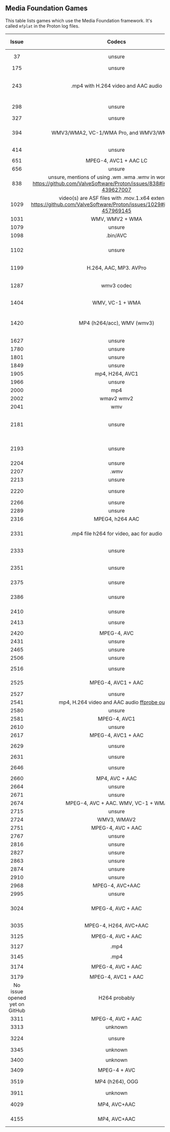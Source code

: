 ## Media Foundation Games

This table lists games which use the Media Foundation framework.
It's called `mfplat` in the Proton log files.

|             Issue             |                                                             Codecs                                                              | Tested with | Remarks                                                                                                                                                                                                 |
| :---------------------------: | :-----------------------------------------------------------------------------------------------------------------------------: | :---------: | ------------------------------------------------------------------------------------------------------------------------------------------------------------------------------------------------------- |
|              37               |                                                             unsure                                                              |             | Self Radio in GTA V does not work due to the lack of an implementation for `mfplat:mfsourceresolver_CreateObjectFromURL`                                                                                |
|              175              |                                                             unsure                                                              |             | Proton log contains `MFPlat.DLL MFReadWrite.dll`                                                                                                                                                        |
|              243              |                                               .mp4 with H.264 video and AAC audio                                               |             | Proton log contains `mfplat.dll mfplay.dll mf.dll` Minimal impact, videos only for intro credits and loading screens. See: https://github.com/ValveSoftware/Proton/issues/243#issuecomment-462080173    |
|              298              |                                                             unsure                                                              |             | https://github.com/ValveSoftware/Proton/issues/298#issuecomment-417895690 mentions `MFplat` in the backtrace of a crash.                                                                                |
|              327              |                                                             unsure                                                              |             | No complete proton log included. Snippet of log contains `mfplay.dll`                                                                                                                                   |
|              394              |                                           WMV3/WMA2, VC-1/WMA Pro, and WMV3/WMA Pro.                                            |             | Proton log contains `MFPlat.DLL MFReadWrite.dll` Logs here: https://github.com/ValveSoftware/Proton/issues/394#issuecomment-459519676                                                                   |
|              414              |                                                             unsure                                                              |             | Proton log: `wine: Call from 0x7b44c03c to unimplemented function mfreadwrite.dll.MFCreateSourceReaderFromURL`                                                                                          |
|              651              |                                                      MPEG-4, AVC1 + AAC LC                                                      |             | Proton log: `fixme:mfplat:MFStartup (65648, 0): stub`                                                                                                                                                   |
|              656              |                                                             unsure                                                              |             | Proton log contains `MFReadWrite.dll MFPlat.DLL`                                                                                                                                                        |
|              838              | unsure, mentions of using .wm .wma .wmv in workaround https://github.com/ValveSoftware/Proton/issues/838#issuecomment-439627007 |             | Proton log contains `MFPlat.DLL MFReadWrite.dll`                                                                                                                                                        |
|             1029              |   video(s) are ASF files with .mov.1.x64 extension https://github.com/ValveSoftware/Proton/issues/1029#issuecomment-457969145   |             | Proton log contains `MFPlat.DLL`                                                                                                                                                                        |
|             1031              |                                                         WMV, WMV2 + WMA                                                         |             | Game works with mfplat workaround.                                                                                                                                                                      |
|             1079              |                                                             unsure                                                              |             | Proton log contains `MFplat.dll`                                                                                                                                                                        |
|             1098              |                                                            .bin/AVC                                                             |             | Proton log: `mfplat.dll`                                                                                                                                                                                |
|             1102              |                                                             unsure                                                              |             | No proton log included with issue, https://github.com/ValveSoftware/Proton/issues/1102#issuecomment-419666674 mentions game loads `MFplat`                                                              |
|             1199              |                                                     H.264, AAC, MP3. AVPro                                                      |             | https://github.com/ValveSoftware/Proton/issues/1464#issuecomment-492304120                                                                                                                              |
|             1287              |                                                           wmv3 codec                                                            |             | Proton log contains: `mfplat.dll`, also cut-scenes don't play: https://github.com/ValveSoftware/Proton/issues/1287#issuecomment-477889063                                                               |
|             1404              |                                                         WMV, VC-1 + WMA                                                         |             | Proton log: `42479.516:002d:002e:warn:module:load_builtin_dll cannot open .so lib for builtin L"mfplay.dll"`                                                                                            |
|             1420              |                                                   MP4 (h264/acc), WMV (wmv3)                                                    |             | Main in-game video playback works when doing a lot of `mfplat` related workarounds. Intro video needs resizing to play. See: https://github.com/ValveSoftware/Proton/issues/1420#issuecomment-526511312 |
|             1627              |                                                             unsure                                                              |             | Proton log contains `MFPlat.DLL`                                                                                                                                                                        |
|             1780              |                                                             unsure                                                              |             | Proton log: `mf.dll mfplat.dll`                                                                                                                                                                         |
|             1801              |                                                             unsure                                                              |             | Proton log contains `MF.dll MFPlat.DLL`                                                                                                                                                                 |
|             1849              |                                                             unsure                                                              |             | `trace:loaddll:load_builtin_dll Loaded` for `mf.dll` and `mfplat.dll`                                                                                                                                   |
|             1905              |                                                         mp4, H264, AVC1                                                         |             | Proton log contains `MF.dll mfplat.dll`                                                                                                                                                                 |
|             1966              |                                                             unsure                                                              |             | Proton log contains `fixme:mfplat:MFStartup`                                                                                                                                                            |
|             2000              |                                                               mp4                                                               |             | Proton log contains `MF.dll mfplat.dll`                                                                                                                                                                 |
|             2002              |                                                           wmav2 wmv2                                                            |             | Proton log contains `mfplat.dll mfplay.dll mf.dll`                                                                                                                                                      |
|             2041              |                                                               wmv                                                               |             | Proton log contains `mf.dll mfplat.dll mfplay.dll`                                                                                                                                                      |
|             2181              |                                                             unsure                                                              |             | Proton log contains `mfplat.dll` User mentions workaround installing `MFplat` workaround works. https://github.com/ValveSoftware/Proton/issues/2181#issue-395305164                                     |
|             2193              |                                                             unsure                                                              |             | See: https://github.com/ValveSoftware/Proton/issues/2193#issuecomment-451744022                                                                                                                         |
|             2204              |                                                             unsure                                                              |             | Proton log contains `mf.dll mfplat.dll`                                                                                                                                                                 |
|             2207              |                                                              .wmv                                                               |             | Proton log contains `mfplat.dll MF.dll`                                                                                                                                                                 |
|             2213              |                                                             unsure                                                              |             | Proton log: `fixme:mfplat:MFStartup (131184, 0): stub`                                                                                                                                                  |
|             2220              |                                                             unsure                                                              |             | Proton log contains `mfplat.dll` [Commenter](https://github.com/ValveSoftware/Proton/issues/2220#issuecomment-671393694) tried _Proton-5.9-GE-5-ST_ and got video working                               |
|             2266              |                                                             unsure                                                              |             | Proton log contains `MFPlat.DLL MFReadWrite.dll`                                                                                                                                                        |
|             2289              |                                                             unsure                                                              |             | Proton log contains `MF.dll mfplat.dll`                                                                                                                                                                 |
|             2316              |                                                         MPEG4, h264 AAC                                                         |             | Proton log: `fixme:mfplat:MFStartup (131184, 0): stub`                                                                                                                                                  |
|             2331              |                                             .mp4 file h264 for video, aac for audio                                             |             | Proton log contains `mfplat.dll` See: https://github.com/ValveSoftware/Proton/issues/2331#issue-408953469                                                                                               |
|             2333              |                                                             unsure                                                              |             | Game's own debug log mentions: `LogWindowsMoviePlayer: Could not load mfplay.dll. Library not found.`                                                                                                   |
|             2351              |                                                             unsure                                                              |             | Game runs after installing MF, but video still not working: https://github.com/ValveSoftware/Proton/issues/2351#issuecomment-466301151                                                                  |
|             2375              |                                                             unsure                                                              |             | Proton log contains `MFPlat.DLL`                                                                                                                                                                        |
|             2386              |                                                             unsure                                                              |             | Proton log contains `MFPlat.DLL`, see: https://github.com/ValveSoftware/Proton/issues/2386#issuecomment-471139604                                                                                       |
|             2410              |                                                             unsure                                                              |             | Proton log contains `MF.dll MFPlat.DLL MFReadWrite.dll`                                                                                                                                                 |
|             2413              |                                                             unsure                                                              |             | Proton log contains: `warn:module:load_dll Failed to load module L"mferror.dll"; status=c0000135`                                                                                                       |
|             2420              |                                                           MPEG-4, AVC                                                           |             | Proton log contains: `MF.dll MFplat.dll MFReadWrite.dll`                                                                                                                                                |
|             2431              |                                                             unsure                                                              |             | Proton log contains: `mf.dll mfplat.dll`                                                                                                                                                                |
|             2465              |                                                             unsure                                                              |             | Proton log contains: `fixme:mfplat:MFStartup`                                                                                                                                                           |
|             2506              |                                                             unsure                                                              |             | Proton log contains: `fixme:mfplat:MFStartup`                                                                                                                                                           |
|             2516              |                                                             unsure                                                              |             | Proton log contains: `fixme:mfplat:MFStartup` and `fixme:mfplat:mfattributes`                                                                                                                           |
|             2525              |                                                       MPEG-4, AVC1 + AAC                                                        |             | Proton log contains: `MFplat.dll` `MF.dll` Videos work if Media Foundation is manually installed.                                                                                                       |
|             2527              |                                                             unsure                                                              |             | Proton log contains: `mfplat.dll mf.dll`                                                                                                                                                                |
|             2541              |  mp4, H.264 video and AAC audio [ffprobe output](https://github.com/ValveSoftware/Proton/files/3081547/ffprobe-log-980300.log)  |             | Proton log contains: `mferror.dll` and `mfplat.dll`.                                                                                                                                                    |
|             2580              |                                                             unsure                                                              |             | Proton log contains: `fixme:mfplat:MFStartup (131184, 0): stub`                                                                                                                                         |
|             2581              |                                                          MPEG-4, AVC1                                                           |             | Proton log has mentions of trying to load `mfplat.dll` and `mf.dll`                                                                                                                                     |
|             2610              |                                                             unsure                                                              |             | Proton log: `fixme:mfplat:MFStartup (131184, 0): stub`                                                                                                                                                  |
|             2617              |                                                       MPEG-4, AVC1 + AAC                                                        |             | Proton log: `err:module:import_dll Library MFPlay.DLL`                                                                                                                                                  |
|             2629              |                                                             unsure                                                              |             | Proton log: `warn:module:load_builtin_dll cannot open .so lib for builtin L"mfplay.dll`                                                                                                                 |
|             2631              |                                                             unsure                                                              |             | Proton log: `mf.dll mfplat.dll`                                                                                                                                                                         |
|             2646              |                                                             unsure                                                              |             | Proton log: `warn:module:load_builtin_dll cannot open .so lib for builtin L"mfplay.dll`                                                                                                                 |
|             2660              |                                                         MP4, AVC + AAC                                                          |             | `fixme:mfplat:MFStartup (131184, 0): stub`                                                                                                                                                              |
|             2664              |                                                             unsure                                                              |             | `fixme:mfplat:MFStartup (131184, 0): stub`                                                                                                                                                              |
|             2671              |                                                             unsure                                                              |             | `warn:module:load_dll Failed to load module L"mfplay.dll"`                                                                                                                                              |
|             2674              |                                               MPEG-4, AVC + AAC. WMV, VC-1 + WMA                                                |             | `trace:module:process_attach (L"mfplat.dll",(nil)`                                                                                                                                                      |
|             2715              |                                                             unsure                                                              |             | `fixme:mfplat:MFStartup (131184, 0): stub`                                                                                                                                                              |
|             2724              |                                                           WMV3, WMAV2                                                           |             | `fixme:mfplat:MFStartup`                                                                                                                                                                                |
|             2751              |                                                        MPEG-4, AVC + AAC                                                        |             | `mfplat.dll`                                                                                                                                                                                            |
|             2767              |                                                             unsure                                                              |             | `fixme:mfplat:mfattributes_SetGUID`                                                                                                                                                                     |
|             2816              |                                                             unsure                                                              |             |                                                                                                                                                                                                         |
|             2827              |                                                             unsure                                                              |             | `fixme:mfplat:MFStartup (131184, 0): stub`                                                                                                                                                              |
|             2863              |                                                             unsure                                                              |             |                                                                                                                                                                                                         |
|             2874              |                                                             unsure                                                              |             |                                                                                                                                                                                                         |
|             2910              |                                                             unsure                                                              |             |                                                                                                                                                                                                         |
|             2968              |                                                         MPEG-4, AVC+AAC                                                         |             | `mfplat.dll` and a `WindowsMoviePlayer.uplugin` file in the game's files                                                                                                                                |
|             2995              |                                                             unsure                                                              |             | Kisak-valve says the game would benefit from MFPlat support                                                                                                                                             |
|             3024              |                                                        MPEG-4, AVC + AAC                                                        |             | See https://github.com/ValveSoftware/Proton/issues/3024#issuecomment-547694711                                                                                                                          |
|             3035              |                                                      MPEG-4, H264, AVC+AAC                                                      |             | `trace:loaddll:load_native_dll Loaded L"C:\\windows\\system32\\mf.dll"` Seems MFplat related.                                                                                                           |
|             3125              |                                                        MPEG-4, AVC + AAC                                                        |             | `mfplat.dll`                                                                                                                                                                                            |
|             3127              |                                                              .mp4                                                               |             | `trace:loaddll:load_native_dll Loaded L"C:\\windows\\system32\\mfplat.dll" `                                                                                                                            |
|             3145              |                                                              .mp4                                                               |             | `fixme:mfplat:MFStartup (131184, 0): stub`                                                                                                                                                              |
|             3174              |                                                        MPEG-4, AVC + AAC                                                        |             | `trace:loaddll:load_native_dll Loaded L"C:\\windows\\system32\\mfplat.dll"`                                                                                                                             |
|             3179              |                                                       MPEG-4, AVC1 + AAC                                                        |             | Log mentions `mfplat.dll`                                                                                                                                                                               |
| No issue opened yet on GitHub |                                                          H264 probably                                                          |             | Blacksad: Under The Skin (1003890), see https://github.com/ValveSoftware/Proton/issues/1464#issuecomment-559660228                                                                                      |
|             3311              |                                                        MPEG-4, AVC + AAC                                                        |             | References `mfplat` in log.                                                                                                                                                                             |
|             3313              |                                                             unknown                                                             |             |                                                                                                                                                                                                         |
|             3224              |                                                             unsure                                                              |             | https://github.com/ValveSoftware/Proton/issues/3224#issuecomment-560129737                                                                                                                              |
|             3345              |                                                             unknown                                                             |             | Seems MFplat related, it's loading a MFplat stub in the proton log.                                                                                                                                     |
|             3400              |                                                             unknown                                                             |             | `Loaded L"C:\\windows\\system32\\mfplat.dll" at 0x71400000: PE builtin`                                                                                                                                 |
|             3409              |                                                          MPEG-4 + AVC                                                           |             | Logs mention `mfplat.dll`                                                                                                                                                                               |
|             3519              |                                                         MP4 (h264), OGG                                                         |             | Installing the legally problematic `mfplat` workaround got the videos working.                                                                                                                          |
|             3911              |                                                             unknown                                                             |             |                                                                                                                                                                                                         |
|             4029              |                                                          MP4, AVC+AAC                                                           |             | Reporter tried the game with unofficial Proton-5.11-GE-1-MF, result: videos worked                                                                                                                      |
|             4155              |                                                          MP4, AVC+AAC                                                           |             | Log mentions: `mfplat.dll mfreadwrite.dll Mf.dll`, once Media Foundation libraries are installed, game works solid.                                                                                     |
